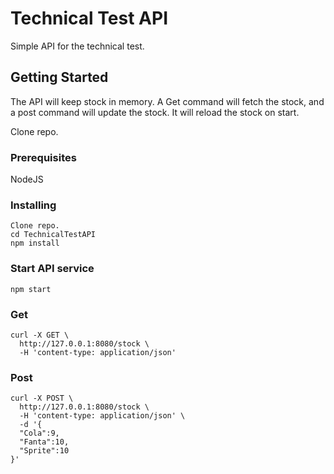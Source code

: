 # Technical Test API
Simple API for the technical test.

## Getting Started

The API will keep stock in memory. A Get command will fetch the stock, and a post command will update the stock. It will reload the stock on start.

Clone repo.

### Prerequisites

NodeJS

### Installing

```
Clone repo.
cd TechnicalTestAPI
npm install
```

### Start API service

```
npm start
```

### Get 

```
curl -X GET \
  http://127.0.0.1:8080/stock \
  -H 'content-type: application/json'

```

### Post

```
curl -X POST \
  http://127.0.0.1:8080/stock \
  -H 'content-type: application/json' \
  -d '{
  "Cola":9,
  "Fanta":10,
  "Sprite":10
}'
```

